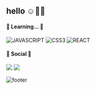 ## hello ☺️👋🏻

#### 📖 Learning... 📖
<img alt="JAVASCRIPT" src ="https://img.shields.io/badge/JAVASCRIPT-F7DF1E.svg?&style=for-the-badge&logo=JAVASCRIPT&logoColor=white"/> <img alt="CSS3" src ="https://img.shields.io/badge/CSS3-1572B6.svg?&style=for-the-badge&logo=CSS3&logoColor=white"/> <img alt="REACT" src ="https://img.shields.io/badge/REACT-61DAFB.svg?&logo=REACT&style=for-the-badge&logoColor=white"/>



#### 💌 Social 💌 

<a href="mailto:nde40345@gmail.com"><img src="https://img.shields.io/badge/Gmail-D14836?style=for-the-badge&logo=gmail&logoColor=white&link=mailto:nde40345@gmail.com"/></a>
<a href="https://velog.io/@namdaeun"><img src="http://img.shields.io/badge/-Velog-20c997?style=for-the-badge&link=https://velog.io/@namdaeun"/></a>


 
<!-- <h3 align="center">👩🏻‍💻 My Github Stats 👩🏻‍💻</h3>
<div align="center"> -->
<!--   
![Daeun's GitHub stats](https://github-readme-stats.vercel.app/api?username=namdaeun&show_icons=true&theme=dracula)
 -->
![footer](https://capsule-render.vercel.app/api?type=waving&section=footer&color=gradient,100:4bc0c8&height=100)

